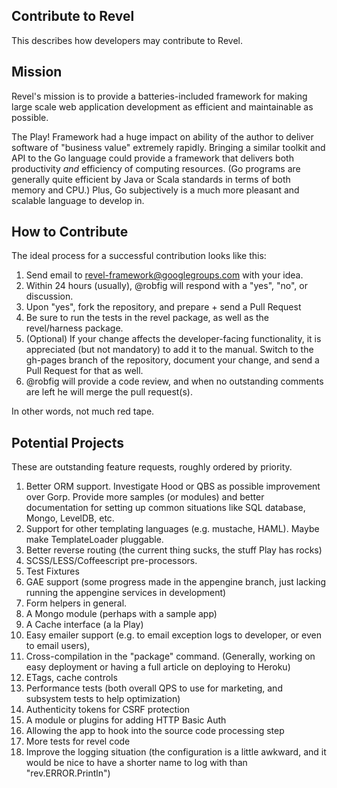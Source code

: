 ## Contribute to Revel

This describes how developers may contribute to Revel.

## Mission

Revel's mission is to provide a batteries-included framework for making large
scale web application development as efficient and maintainable as possible.

The Play! Framework had a huge impact on ability of the author to deliver
software of "business value" extremely rapidly.  Bringing a similar toolkit and
API to the Go language could provide a framework that delivers both productivity
*and* efficiency of computing resources.  (Go programs are generally quite
efficient by Java or Scala standards in terms of both memory and CPU.)  Plus, Go
subjectively is a much more pleasant and scalable language to develop in.

## How to Contribute

The ideal process for a successful contribution looks like this:

1. Send email to revel-framework@googlegroups.com with your idea.
2. Within 24 hours (usually), @robfig will respond with a "yes", "no", or discussion.
3. Upon "yes", fork the repository, and prepare + send a Pull Request
4. Be sure to run the tests in the revel package, as well as the revel/harness package.
5. (Optional) If your change affects the developer-facing functionality, it is appreciated (but not mandatory) to add it to the manual.  Switch to the gh-pages branch of the repository, document your change, and send a Pull Request for that as well.
6. @robfig will provide a code review, and when no outstanding comments are left he will merge the pull request(s).

In other words, not much red tape.

## Potential Projects

These are outstanding feature requests, roughly ordered by priority.

1.  Better ORM support.  Investigate Hood or QBS as possible improvement over Gorp.  Provide more samples (or modules) and better documentation for setting up common situations like SQL database, Mongo, LevelDB, etc.
2.	Support for other templating languages (e.g. mustache, HAML).  Maybe make TemplateLoader pluggable.
6.	Better reverse routing (the current thing sucks, the stuff Play has rocks)
5. SCSS/LESS/Coffeescript pre-processors.
12.	Test Fixtures
4.	GAE support (some progress made in the appengine branch, just lacking running the appengine services in development)
3.  Form helpers in general.
5.	A Mongo module (perhaps with a sample app)
8.	A Cache interface (a la Play)
9.	Easy emailer support (e.g. to email exception logs to developer, or even to email users),
10.	Cross-compilation in the "package" command. (Generally, working on easy deployment or having a full article on deploying to Heroku)
11.	ETags, cache controls
3.	Performance tests (both overall QPS to use for marketing, and subsystem tests to help optimization)
13.	Authenticity tokens for CSRF protection
14.	A module or plugins for adding HTTP Basic Auth
7.	Allowing the app to hook into the source code processing step
15.	More tests for revel code
16.	Improve the logging situation (the configuration is a little awkward, and it would be nice to have a shorter name to log with than "rev.ERROR.Println")

